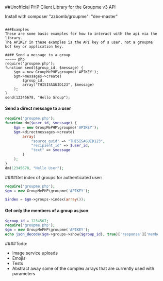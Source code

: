 ##Unofficial PHP Client Library for the Groupme v3 API

Install with composer
"zzbomb/groupme": "dev-master"
~~~~~

###Examples
These are some basic examples for how to interact with the api via the library.
The APIKEY in these examples is the API key of a user, not a groupme bot key or application key.

#### Send a message to a group
~~~~~ php
require('groupme.php');
function send($group_id, $message) {
    $gm = new GroupMePHP\groupme('APIKEY');
    $gm->messages->create(
        $group_id,
        array("THISISAGUID123", $message)
    );
}
send(12345678, "Hello Group");
~~~~~

#### Send a direct message to a user
~~~~~ php
require('groupme.php');
function dm($user_id, $message) {
    $gm = new GroupMePHP\groupme('APIKEY');
    $gm->directmessages->create(
        array(
            "source_guid" => "THISISAGUID123",
            "recipient_id" => $user_id,
            "text" => $message
        )
    );
}
dm(12345678, "Hello User");
~~~~~


####Get index of groups for authenticated user:
~~~~~ php
require('groupme.php');
$gm = new GroupMePHP\groupme('APIKEY');

$index = $gm->groups->index(array());
~~~~~

#### Get only the members of a group as json
~~~~~ php
$group_id = 1234567;
require('groupme.php');
$gm = new GroupMePHP\groupme('APIKEY');
echo json_decode($gm->groups->show($group_id), true)['response']['members'];
~~~~~

####Todo:
- Image service uploads
- Emojis
- Tests
- Abstract away some of the complex arrays that are currently used with parameters
